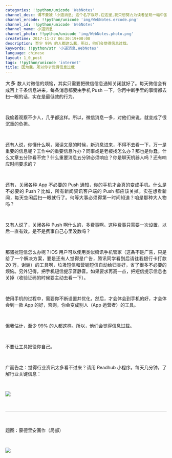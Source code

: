 ```yaml
---
categories: !!python/unicode 'WebNotes'
channel_desc: 请不要被「小道消息」这个名字误导.在这里,我只想努力为读者呈现一幅中国互联网的清明上河图.
channel_ercode: !!python/unicode 'img/WebNotes.ercode.png'
channel_id: !!python/unicode 'WebNotes'
channel_name: 小道消息
channel_photo: !!python/unicode 'img/WebNotes.photo.png'
createtime: 2017-11-27 06:30:19+00:00
description: 至少 99% 的人都这么蠢，所以，他们会觉得信息过载。
keywords: !!python/str '小道消息,WebNotes'
language: chinese
layout: 1_0_post
tags: !!python/unicode 'internet'
title: 因为蠢，所以你才觉得信息过载
---
```

<div class="rich_media_content" id="js_content">
<p style="text-align: justify;">
<span style="font-size: 16px;">
          大多
         </span>
         数人对微信的烦恼，其实只需要把微信信息通知关闭就好了。每天微信会有成百上千条信息进来，每条消息都要由手机 Push 一下，你再中断手里的事情都去扫一眼的话，实在是最低效的行为。
        </p>
<p>
<br/>
</p>
<p style="text-align: justify;">
         我偷着观察不少人，几乎都这样。所以，微信消息一多，对他们来说，就变成了很沉重的负担。
        </p>
<p>
<br/>
</p>
<p style="text-align: justify;">
         还有人说，你懂什么啊，阅读文章的时候，新消息进来，不得不去看一下，万一是重要的信息呢？工作中的重要信息咋办？同事或是老板找怎么办？那也是你蠢。什么文章五分钟看不完？什么重要消息五分钟必须响应？你是聊天机器人吗？还有响应时间要求的？
        </p>
<p>
<br/>
</p>
<p style="text-align: justify;">
         还有，关闭各种 App 不必要的 Push 通知，你的手机才会真的变成手机。什么是不必要的 Push？比如，所有新闻资讯客户端的 Push 都应该关掉。实在想看新闻，每天空闲后扫一眼就行了。何等大事必须得第一时间知道？咱是那种大人物吗？
        </p>
<p>
<br/>
</p>
<p style="text-align: justify;">
         又有人说了，关闭各种 Push 啊什么的，多费事啊。这种费事只需要一次设置，以后一直有效。是不是费事自己心里没数吗？
        </p>
<p>
<br/>
</p>
<p style="text-align: justify;">
         那骚扰短信怎么办呢？iOS 用户可以使用类似腾讯手机管家（这条不是广告，只是给了一个解决方案，要是还有人觉得是广告，腾讯同学看到后请往我银行卡打款 20 万，谢谢）的工具啊，垃圾短信和营销短信自动给归类好，省了很多不必要的烦恼。另外记得，把手机短信提示音静音。如果要求再高一点，把短信提示信息也关掉（收验证码的时候要主动去看一下）。
        </p>
<p>
<br/>
</p>
<p style="text-align: justify;">
         使用手机的过程中，需要你不断设置并优化，然后，才会体会到手机的好，才会体会到一款 App 的好，否则，你会变成别人（App 运营者）的工具。
        </p>
<p>
<br/>
</p>
<p style="text-align: justify;">
         但我估计，至少 99% 的人都这样。所以，他们会觉得信息过载。
        </p>
<p>
<br/>
</p>
<p style="white-space: normal;text-align: justify;">
         不要让工具奴役你自己。
        </p>
<p style="white-space: normal;text-align: justify;">
<br/>
</p>
<p style="white-space: normal;text-align: justify;">
         广而告之：觉得行业资讯太多看不过来？请用 Readhub 小程序。每天几分钟，了解行业关键信息：
        </p>
<p style="white-space: normal;text-align: justify;">
<br/>
</p>
<p>
<a class="weapp_image_link" data-miniprogram-appid="wxd83c7f07a0b00f1b" data-miniprogram-nickname="Readhub" data-miniprogram-path="pages/index" href="">
<img class="" data-ratio="1" data-s="300,640" data-src="" data-type="jpeg" data-w="1280" src="{{ '/img/ow5rEn8QGlE5KZhttPJ6maiarKwOVyCckTD6oeRxajbn6DZaicTuZAicXWPWspo7G8N0UXdltAK97YXHd8t3QdNVg.jpeg' | prepend: site.img | replace: '//','/' }}" style=""/>
</a>
</p>
<p style="white-space: normal;text-align: justify;">
<br/>
</p>
<hr style="margin-top: 1em;margin-bottom: 1em;white-space: normal;max-width: 100%;font-family: Lato, Helvetica, Arial, freesans, clean, sans-serif;border-right-width: 0px;border-bottom-width: 0px;border-left-width: 0px;border-top-style: solid;border-top-color: rgb(234, 234, 234);height: 1px;color: rgb(51, 51, 51);font-size: 15px;box-sizing: border-box !important;word-wrap: break-word !important;"/>
<p style="white-space: normal;">
<br/>
</p>
<p>
         题图：蒙德里安画作（局部）
        </p>
<p>
<br/>
</p>
<p>
<img class="" data-copyright="0" data-ratio="1" data-s="300,640" data-src="" data-type="jpeg" data-w="1152" src="{{ '/img/ow5rEn8QGlFroWzicpuXcmP4SXJB8dgTxicFibxQ00HibkMdlHqC3NhLs3BicrmmWMmWMsN5Fd9Eqr3BErrFiaiaJbKuw.jpeg' | prepend: site.img | replace: '//','/' }}" style=""/>
</p>
<p>
<br/>
</p>
<p>
<br/>
</p>
</div>